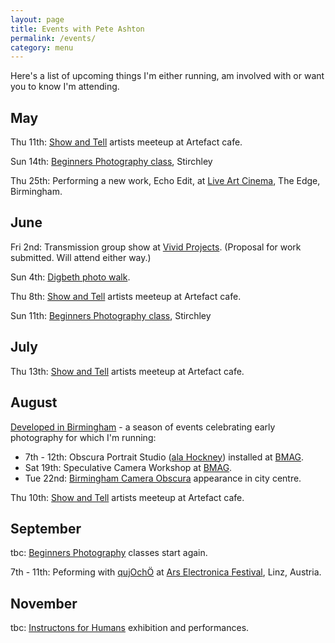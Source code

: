 ```yaml
---
layout: page
title: Events with Pete Ashton
permalink: /events/
category: menu
---
```


Here's a list of upcoming things I'm either running, am involved with or want you to know I'm attending.


## May

Thu 11th: [Show and Tell](http://art.peteashton.com/showandtell/) artists meeteup at Artefact cafe.

Sun 14th: [Beginners Photography class](https://ti.to/photo-school/beginners-photography-loaf-may-14), Stirchley

Thu 25th: Performing a new work, Echo Edit, at [Live Art Cinema](http://hfwas.co.uk/?p=3694), The Edge, Birmingham.

## June

Fri 2nd: Transmission group show at [Vivid Projects](http://www.vividprojects.org.uk/programme/). (Proposal for work submitted. Will attend either way.)

Sun 4th: [Digbeth photo walk](https://ti.to/photo-school/digbeth-june-2017).

Thu 8th: [Show and Tell](http://art.peteashton.com/showandtell/) artists meeteup at Artefact cafe.

Sun 11th: [Beginners Photography class](https://ti.to/photo-school/beginners-photography-loaf-june-11), Stirchley

## July

Thu 13th: [Show and Tell](http://art.peteashton.com/showandtell/) artists meeteup at Artefact cafe.

## August

[Developed in Birmingham](https://www.developedinbirmingham.com) - a season of events celebrating early photography for which I'm running:

- 7th - 12th: Obscura Portrait Studio ([ala Hockney](http://bhamobscura.com/2014/08/david-hockneys-secret-knowledge/)) installed at [BMAG](http://www.birminghammuseums.org.uk/bmag).
- Sat 19th: Speculative Camera Workshop at [BMAG](http://www.birminghammuseums.org.uk/bmag).
- Tue 22nd: [Birmingham Camera Obscura](http://bhamobscura.com/) appearance in city centre.

Thu 10th: [Show and Tell](http://art.peteashton.com/showandtell/) artists meeteup at Artefact cafe.

## September

tbc: [Beginners Photography](http://photo-school.co.uk/beginners-photography/) classes start again.

7th - 11th: Peforming with [qujOchÖ](http://qujochoe.org) at [Ars Electronica Festival](https://www.aec.at/ai/en/), Linz, Austria.  

## November

tbc: [Instructons for Humans](http://art.peteashton.com/instructions-for-humans/) exhibition and performances.